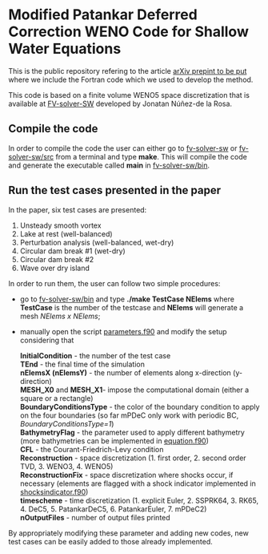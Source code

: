 # Modified Patankar Deferred Correction WENO Code for Shallow Water Equations

This is the public repository refering to the article [arXiv prepint to be put](https://arxiv.org) where we include the Fortran code which we used to develop the method.

This code is based on a finite volume WENO5 space discretization that is available at [FV-solver-SW](https://github.com/jbnunezd/fv-solver-sw.git) developed by Jonatan Núñez-de la Rosa.

## Compile the code

In order to compile the code the user can either go to [fv-solver-sw](fv-solver-sw) or [fv-solver-sw/src](fv-solver-sw/src)
from a terminal and type **make**. This will compile the code and generate the executable called **main** in [fv-solver-sw/bin](fv-solver-sw/bin).

## Run the test cases presented in the paper 

In the paper, six test cases are presented:
1. Unsteady smooth vortex
1. Lake at rest (well-balanced)
1. Perturbation analysis (well-balanced, wet-dry)
1. Circular dam break #1 (wet-dry)
1. Circular dam break #2
1. Wave over dry island

In order to run them, the user can follow two simple procedures:

* go to [fv-solver-sw/bin](tree/main/fv-solver-sw/bin) and type 
**./make TestCase NElems** 
where **TestCase** is the number of the testcase and **NElems** will generate a mesh *NElems x NElems*;

* manually open the script [parameters.f90](fv-solver-sw/src/bin/parameters.f90) and modify the setup considering that  

   **InitialCondition**       - the number of the test case     
   **TEnd**                   - the final time of the simulation   
   **nElemsX (nElemsY)**      - the number of elements along x-direction (y-direction)    
   **MESH_X0** and **MESH_X1**- impose the computational domain (either a square or a rectangle)   
   **BoundaryConditionsType** - the color of the boundary condition to apply on the four boundaries (so far mPDeC only work with periodic BC, *BoundaryConditionsType=1*)   
   **BathymetryFlag**         - the parameter used to apply different bathymetry (more bathymetries can be implemented in [equation.f90](fv-solver-sw/src/bin/equation.f90))   
   **CFL**                    - the Courant-Friedrich-Levy condition  
   **Reconstruction**         - space discretization (1. first order, 2. second order TVD, 3. WENO3, 4. WENO5)    
   **ReconstructionFix**      - space discretization where shocks occur, if necessary (elements are flagged with a shock indicator implemented in [shocksindicator.f90](fv-solver-sw/src/bin/shocksindicator.f90))     
   **timescheme**             - time discretization (1. explicit Euler, 2. SSPRK64, 3. RK65, 4. DeC5, 5. PatankarDeC5, 6. PatankarEuler, 7. mPDeC2)   
   **nOutputFiles**           - number of output files printed    

By appropriately modifying these parameter and adding new codes, new test cases can be easily added to those already implemented.
